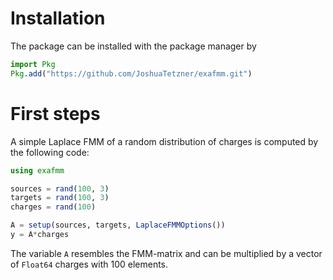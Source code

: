 # Installation

The package can be installed with the package manager by 

```julia
import Pkg
Pkg.add("https://github.com/JoshuaTetzner/exafmm.git")
```

# First steps

A simple Laplace FMM of a random distribution of charges is computed by the following code:

```julia
using exafmm

sources = rand(100, 3)
targets = rand(100, 3)
charges = rand(100)

A = setup(sources, targets, LaplaceFMMOptions())
y = A*charges
```

The variable `A` resembles the FMM-matrix and can be multiplied by a vector of `Float64` charges with 100 elements. 
